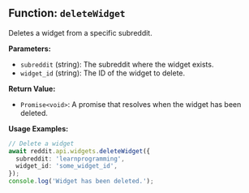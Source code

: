 ## Function: `deleteWidget`

Deletes a widget from a specific subreddit.

**Parameters:**

- `subreddit` (string): The subreddit where the widget exists.
- `widget_id` (string): The ID of the widget to delete.

**Return Value:**

- `Promise<void>`: A promise that resolves when the widget has been deleted.

**Usage Examples:**

```typescript
// Delete a widget
await reddit.api.widgets.deleteWidget({
  subreddit: 'learnprogramming',
  widget_id: 'some_widget_id',
});
console.log('Widget has been deleted.');
```
